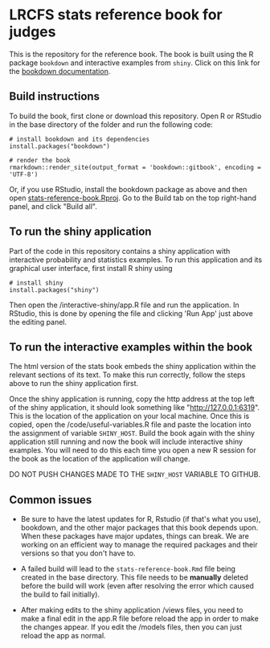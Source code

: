 # LRCFS stats reference book for judges
This is the repository for the reference book. The book is built using the R package `bookdown` and interactive examples from `shiny`. Click on this link for the [bookdown documentation](https://bookdown.org/yihui/bookdown/).

## Build instructions
To build the book, first clone or download this repository. Open R or RStudio in the base directory of the folder and run the following code:
```
# install bookdown and its dependencies
install.packages("bookdown")

# render the book
rmarkdown::render_site(output_format = 'bookdown::gitbook', encoding = 'UTF-8')
```

Or, if you use RStudio, install the bookdown package as above and then open [stats-reference-book.Rproj](stats-reference-book.Rproj). Go to the Build tab on the top right-hand panel, and click "Build all".

## To run the shiny application

Part of the code in this repository contains a shiny application with interactive probability and statistics examples. To run this application and its graphical user interface, first install R shiny using 
```
# install shiny
install.packages("shiny")
```
Then open the /interactive-shiny/app.R file and run the application. In RStudio, this is done by opening the file and clicking 'Run App' just above the editing panel. 

## To run the interactive examples within the book

The html version of the stats book embeds the shiny application within the relevant sections of its text. To make this run correctly, follow the steps above to run the shiny application first. 

Once the shiny application is running, copy the http address at the top left of the shiny application, it should look something like "http://127.0.0.1:6319". This is the location of the application on your local machine. Once this is copied, open the /code/useful-variables.R file and paste the location into the assignment of variable `SHINY_HOST`. Build the book again with the shiny application still running and now the book will include interactive shiny examples. You will need to do this each time you open a new R session for the book as the location of the application will change.

DO NOT PUSH CHANGES MADE TO THE `SHINY_HOST` VARIABLE TO GITHUB.

## Common issues

- Be sure to have the latest updates for R, Rstudio (if that's what you use), bookdown, and the other major packages that this book depends upon. When these packages have major updates, things can break. We are working on an efficient way to manage the required packages and their versions so that you don't have to.

- A failed build will lead to the `stats-reference-book.Rmd` file being created in the base directory. This file needs to be **manually** deleted before the build will work (even after resolving the error which caused the build to fail initially).

- After making edits to the shiny application /views files, you need to make a final edit in the app.R file before reload the app in order to make the changes appear. If you edit the /models files, then you can just reload the app as normal.